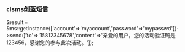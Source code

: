 ### clsms创蓝短信

$result = Sms::getInstance(['account'=>'myaccount','password'=>'mypasswd'])->send(['to'=>'15812345678','content'=>'亲爱的用户，您的活动验证码是123456，感谢您的参与此次活动。']);
